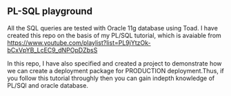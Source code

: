 ## PL-SQL playground 
All the SQL queries are tested with Oracle 11g database using Toad.  I have created this repo on the basis of my PL/SQL tutorial, which is avaiable from https://www.youtube.com/playlist?list=PL9jYtzOk-bCxVpYB_LcEC9_dNPOpDZbsS

In this repo, I have also specified and created a project to demonstrate how we can create a deployment package for PRODUCTION deployment.Thus, if you follow this tutorial throughly then you can gain indepth knowledge of PL/SQl and oracle database. 
